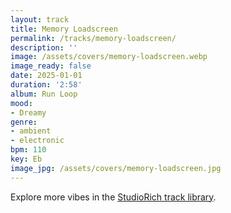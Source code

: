 ```yaml
---
layout: track
title: Memory Loadscreen
permalink: /tracks/memory-loadscreen/
description: ''
image: /assets/covers/memory-loadscreen.webp
image_ready: false
date: 2025-01-01
duration: '2:58'
album: Run Loop
mood:
- Dreamy
genre:
- ambient
- electronic
bpm: 110
key: Eb
image_jpg: /assets/covers/memory-loadscreen.jpg
---
```


Explore more vibes in the [StudioRich track library](/tracks/).
